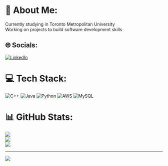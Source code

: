 # 💫 About Me:
Currently studying in Toronto Metropolitan University<br>Working on projects to build software development skills


## 🌐 Socials:
[![LinkedIn](https://img.shields.io/badge/LinkedIn-%230077B5.svg?logo=linkedin&logoColor=white)](https://linkedin.com/in/SwapnilDas) 

# 💻 Tech Stack:
![C++](https://img.shields.io/badge/c++-%2300599C.svg?style=for-the-badge&logo=c%2B%2B&logoColor=white) ![Java](https://img.shields.io/badge/java-%23ED8B00.svg?style=for-the-badge&logo=openjdk&logoColor=white) ![Python](https://img.shields.io/badge/python-3670A0?style=for-the-badge&logo=python&logoColor=ffdd54) ![AWS](https://img.shields.io/badge/AWS-%23FF9900.svg?style=for-the-badge&logo=amazon-aws&logoColor=white) ![MySQL](https://img.shields.io/badge/mysql-4479A1.svg?style=for-the-badge&logo=mysql&logoColor=white)
# 📊 GitHub Stats:
![](https://github-readme-stats.vercel.app/api?username=SwapnilDass&theme=shadow_green&hide_border=false&include_all_commits=false&count_private=false)<br/>
![](https://github-readme-streak-stats.herokuapp.com/?user=SwapnilDass&theme=shadow_green&hide_border=false)<br/>
![](https://github-readme-stats.vercel.app/api/top-langs/?username=SwapnilDass&theme=shadow_green&hide_border=false&include_all_commits=false&count_private=false&layout=compact)

---
[![](https://visitcount.itsvg.in/api?id=SwapnilDass&icon=0&color=0)](https://visitcount.itsvg.in)

<!-- Proudly created with GPRM ( https://gprm.itsvg.in ) -->

